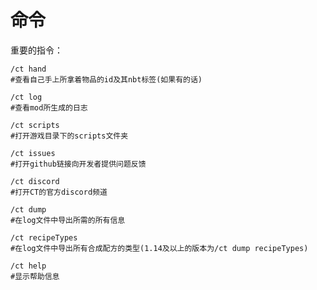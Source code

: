 # 命令

重要的指令：
```
/ct hand
#查看自己手上所拿着物品的id及其nbt标签(如果有的话)
```
```
/ct log
#查看mod所生成的日志
```
```
/ct scripts
#打开游戏目录下的scripts文件夹
```
```
/ct issues
#打开github链接向开发者提供问题反馈
```
```
/ct discord
#打开CT的官方discord频道
```
```
/ct dump
#在log文件中导出所需的所有信息
```
```
/ct recipeTypes
#在log文件中导出所有合成配方的类型(1.14及以上的版本为/ct dump recipeTypes)
```
```
/ct help
#显示帮助信息
```